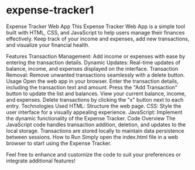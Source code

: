 # expense-tracker1
Expense Tracker Web App
This Expense Tracker Web App is a simple tool built with HTML, CSS, and JavaScript to help users manage their finances effectively. Keep track of your income and expenses, add new transactions, and visualize your financial health.

Features
Transaction Management: Add income or expenses with ease by entering the transaction details.
Dynamic Updates: Real-time updates of balance, income, and expenses displayed on the interface.
Transaction Removal: Remove unwanted transactions seamlessly with a delete button.
Usage
Open the web app in your browser.
Enter the transaction details, including the transaction text and amount.
Press the "Add Transaction" button to update the list and balances.
View your current balance, income, and expenses.
Delete transactions by clicking the "x" button next to each entry.
Technologies Used
HTML: Structure the web page.
CSS: Style the user interface for a visually appealing experience.
JavaScript: Implement the dynamic functionality of the Expense Tracker.
Code Overview
The JavaScript code handles transaction addition, deletion, and updates to the local storage.
Transactions are stored locally to maintain data persistence between sessions.
How to Run
Simply open the index.html file in a web browser to start using the Expense Tracker.

Feel free to enhance and customize the code to suit your preferences or integrate additional features!
